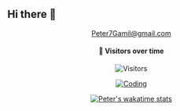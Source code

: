 ## Hi there 👋
<!--
**7Gamil/7Gamil** is a ✨ _special_ ✨ repository because its `README.md` (this file) appears on your GitHub profile.

Here are some ideas to get you started:

- 🔭 I’m currently working on ...
- 🌱 I’m currently learning ...
- 👯 I’m looking to collaborate on ...
- 🤔 I’m looking for help with ...
- 💬 Ask me about ...
- 📫 How to reach me: ...
- 😄 Pronouns: ...
- ⚡ Fun fact: ...
-->
<div align="center">
  
[Peter7Gamil@gmail.com](mailto:peter7gamil@gmail.com)
  
</div>

<div align="center">
  
#### 🌟 Visitors over time
![Visitors](https://komarev.com/ghpvc/?username=7gamil&label=PROFILE+VIEWS&style=plastic)

</div>

<!-- Coding state -->
<div align="center">

[![Coding](https://wakatime.com/badge/user/cba7b0b1-3b6f-433a-b03e-8bdc442edafa.svg)](https://wakatime.com/@cba7b0b1-3b6f-433a-b03e-8bdc442edafa)

[![Peter's wakatime stats](https://github-readme-stats.vercel.app/api/wakatime?username=7Gamil&theme=dracula)](https://github.com/anuraghazra/github-readme-stats)

</div>
